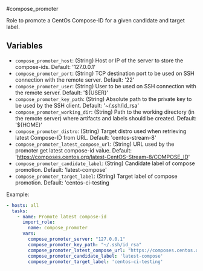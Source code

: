 #compose_promoter

Role to promote a CentOs Compose-ID for a given candidate and target label.

## Variables
* `compose_promoter_host`: (String) Host or IP of the server to store the compose-ids. Default: '127.0.0.1'
* `compose_promoter_port`: (String) TCP destination port to be used on SSH connection with the remote server. Default: '22'
* `compose_promoter_user`: (String) User to be used on SSH connection with the remote server. Default: '${USER}'
* `compose_promoter_key_path`: (String) Absolute path to the private key to be used by the SSH client. Default: '~/.ssh/id_rsa'
* `compose_promoter_working_dir`: (String) Path to the working directory (in the remote server) where artifacts and labels should be created. Default: '${HOME}'
* `compose_promoter_distro`: (String) Target distro used when retrieving latest Compose-ID from URL. Default: 'centos-stream-8'
* `compose_promoter_latest_compose_url`: (String) URL used by the promoter get latest compose-id value. Default: 'https://composes.centos.org/latest-CentOS-Stream-8/COMPOSE_ID'
* `compose_promoter_candidate_label`: (String) Candidate label of compose promotion. Default: 'latest-compose'
* `compose_promoter_target_label`: (String) Target label of compose promotion. Default: 'centos-ci-testing

Example:
```yaml
- hosts: all
  tasks:
    - name: Promote latest compose-id
      import_role:
        name: compose_promoter
      vars:
        compose_promoter_server: "127.0.0.1"
        compose_promoter_key_path: "~/.ssh/id_rsa"
        compose_promoter_latest_compose_url: "https://composes.centos.org/latest-CentOS-Stream-8/COMPOSE_ID"
        compose_promoter_candidate_label: 'latest-compose'
        compose_promoter_target_label: 'centos-ci-testing'
```
